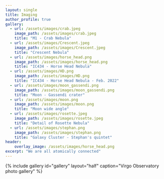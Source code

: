 ```yaml
---
layout: single
title: Imaging
author_profile: true
gallery:
  - url: /assets/images/crab.jpeg
    image_path: /assets/images/crab.jpeg
    title: "M1 - Crab Nebula"
  - url: /assets/images/Crescent.jpeg
    image_path: /assets/images/Crescent.jpeg
    title: "Crescent Nebula"
  - url: /assets/images/horse_head.png
    image_path: /assets/images/horse_head.png
    title: "IC434 - Horse Head Nebula"
  - url: /assets/images/HD.png
    image_path: /assets/images/HD.png
    title: "IC434 - Horse Head Nebula - Feb. 2022"
  - url: /assets/images/moon_gassendi.png
    image_path: /assets/images/moon_gassendi.png
    title: "Moon - Gassendi crater"
  - url: /assets/images/moon.png
    image_path: /assets/images/moon.png
    title: "Moon wide angle"
  - url: /assets/images/rosette.jpeg
    image_path: /assets/images/rosette.jpeg
    title: "Detail of Rosette Nebula"
  - url: /assets/images/stephan.png
    image_path: /assets/images/stephan.png
    title: "Galaxy Cluster - Stephan's quintet"
header:
    overlay_image: /assets/images/horse_head.png
excerpt: "We are all atomically connected"
---
```

<script type="text/javascript"
        src="https://cdnjs.cloudflare.com/ajax/libs/mathjax/2.7.0/MathJax.js?config=TeX-AMS_CHTML"></script>

{% include gallery id="gallery" layout="half" caption="Virgo Observatory photo gallery" %}
